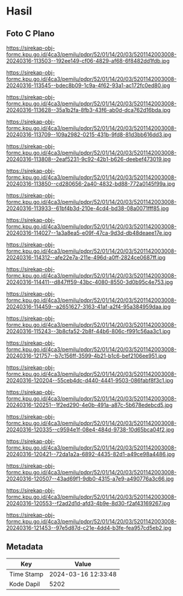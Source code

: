 # Hasil

## Foto C Plano

https://sirekap-obj-formc.kpu.go.id/4ca3/pemilu/pdpr/52/01/14/20/03/5201142003008-20240316-113503--192ee149-cf06-4829-af68-6f8482dd1fdb.jpg

https://sirekap-obj-formc.kpu.go.id/4ca3/pemilu/pdpr/52/01/14/20/03/5201142003008-20240316-113545--bdec8b09-1c9a-4f62-93a1-ac172fc0ed80.jpg

https://sirekap-obj-formc.kpu.go.id/4ca3/pemilu/pdpr/52/01/14/20/03/5201142003008-20240316-113628--35a1b2fa-8fb3-43f6-ab0d-dca762d16bda.jpg

https://sirekap-obj-formc.kpu.go.id/4ca3/pemilu/pdpr/52/01/14/20/03/5201142003008-20240316-113709--109a2982-0215-431b-9fd8-81d3bb616dd3.jpg

https://sirekap-obj-formc.kpu.go.id/4ca3/pemilu/pdpr/52/01/14/20/03/5201142003008-20240316-113808--2eaf5231-9c92-42b1-b626-deebef473019.jpg

https://sirekap-obj-formc.kpu.go.id/4ca3/pemilu/pdpr/52/01/14/20/03/5201142003008-20240316-113850--cd280656-2a40-4832-bd88-772a0145f99a.jpg

https://sirekap-obj-formc.kpu.go.id/4ca3/pemilu/pdpr/52/01/14/20/03/5201142003008-20240316-113933--61bf4b3d-210e-4cd4-bd38-08a0071fff85.jpg

https://sirekap-obj-formc.kpu.go.id/4ca3/pemilu/pdpr/52/01/14/20/03/5201142003008-20240316-114027--1a3a8ea5-e09f-47ca-9d3d-db48deaee17e.jpg

https://sirekap-obj-formc.kpu.go.id/4ca3/pemilu/pdpr/52/01/14/20/03/5201142003008-20240316-114312--afe22e7a-211e-496d-a0ff-2824ce0687ff.jpg

https://sirekap-obj-formc.kpu.go.id/4ca3/pemilu/pdpr/52/01/14/20/03/5201142003008-20240316-114411--d847ff59-43bc-4080-8550-3d0b95c4e753.jpg

https://sirekap-obj-formc.kpu.go.id/4ca3/pemilu/pdpr/52/01/14/20/03/5201142003008-20240316-114459--a2651627-3163-41af-a2f4-95a384959daa.jpg

https://sirekap-obj-formc.kpu.go.id/4ca3/pemilu/pdpr/52/01/14/20/03/5201142003008-20240316-115243--3b8cfa52-2b8f-44b6-806c-f991c56aa3c1.jpg

https://sirekap-obj-formc.kpu.go.id/4ca3/pemilu/pdpr/52/01/14/20/03/5201142003008-20240316-121757--b7c156ff-3599-4b21-b1c6-bef2106ee951.jpg

https://sirekap-obj-formc.kpu.go.id/4ca3/pemilu/pdpr/52/01/14/20/03/5201142003008-20240316-120204--55ceb4dc-d440-4441-9503-086fabf8f3c1.jpg

https://sirekap-obj-formc.kpu.go.id/4ca3/pemilu/pdpr/52/01/14/20/03/5201142003008-20240316-120251--1f2ed290-4e0b-491a-a87c-5b678edebcd5.jpg

https://sirekap-obj-formc.kpu.go.id/4ca3/pemilu/pdpr/52/01/14/20/03/5201142003008-20240316-120335--c9594e1f-08e4-484d-9738-10d65bca04f2.jpg

https://sirekap-obj-formc.kpu.go.id/4ca3/pemilu/pdpr/52/01/14/20/03/5201142003008-20240316-120421--72da1a2a-6892-4435-82d1-a49ce98a4486.jpg

https://sirekap-obj-formc.kpu.go.id/4ca3/pemilu/pdpr/52/01/14/20/03/5201142003008-20240316-120507--43ad69f1-9db0-4315-a7e9-a490776a3c66.jpg

https://sirekap-obj-formc.kpu.go.id/4ca3/pemilu/pdpr/52/01/14/20/03/5201142003008-20240316-120553--f2ad2d1d-afd3-4b9e-8d30-f2af43169267.jpg

https://sirekap-obj-formc.kpu.go.id/4ca3/pemilu/pdpr/52/01/14/20/03/5201142003008-20240316-121453--97e5d87d-c21e-4dd4-b3fe-fea957cd5eb2.jpg


## Metadata

| Key        | Value               |
| ---------- | ------------------- |
| Time Stamp | 2024-03-16 12:33:48 |
| Kode Dapil | 5202                |



